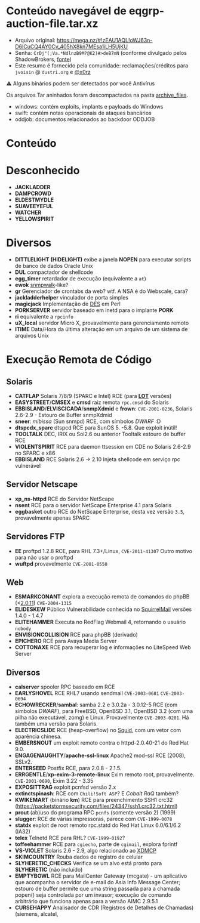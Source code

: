 # Conteúdo navegável de eqgrp-auction-file.tar.xz
- Arquivo original: https://mega.nz/#!zEAU1AQL!oWJ63n-D6lCuCQ4AY0Cv_405hX8kn7MEsa1iLH5UjKU
- Senha: `CrDj"(;Va.*NdlnzB9M?@K2)#>deB7mN` (conforme divulgado pelos ShadowBrokers, [fonte](https://medium.com/@shadowbrokerss/dont-forget-your-base-867d304a94b1))
- Este resumo é fornecido pela comunidade: reclamações/créditos para `jvoisin` @ `dustri.org` e [@x0rz](https://www.twitter.com/x0rz)

⚠️ Alguns binários podem ser detectados por você Antivírus

Os arquivos Tar aninhados foram descompactados na pasta [archive_files](/archive_files).

- windows: contém exploits, implants e payloads do Windows
- swift: contém notas operacionais de ataques bancários
- oddjob: documentos relacionados ao backdoor ODDJOB

# Conteúdo
# Desconhecido
- **JACKLADDER**
- **DAMPCROWD**
- **ELDESTMYDLE**
- **SUAVEEYEFUL**
- **WATCHER**
- **YELLOWSPIRIT**

# Diversos
- **DITTLELIGHT (HIDELIGHT)** exibe a janela **NOPEN** para executar scripts de banco de dados Oracle Unix
- **DUL** compactador de shellcode
- **egg_timer** retardador de execução (equivalente a `at`)
- **ewok** [snmpwalk](http://www.net-snmp.org/docs/man/snmpwalk.html)-like?
- **gr** Gerenciador de crontabs da web? wtf. A NSA é do Webscale, cara?
- **jackladderhelper** vinculador de porta simples
- **magicjack** Implementação de [DES](https://en.wikipedia.org/wiki/Data_Encryption_Standard) em Perl
- **PORKSERVER** servidor baseado em inetd para o implante **PORK**
- **ri** equivalente a `rpcinfo`
- **uX_local** servidor Micro X, provavelmente para gerenciamento remoto
- **ITIME** Data/Hora da última alteração em um arquivo de um sistema de arquivos Unix

# Execução Remota de Código
## Solaris
- **CATFLAP** Solaris 7/8/9 (SPARC e Intel) RCE (para [__LOT__]( https://twitter.com/hackerfantastic/status/850799265723056128 ) versões)
- **EASYSTREET**/**CMSEX** e **cmsd** raiz remota `rpc.cmsd` do Solaris
- **EBBISLAND**/**ELVISCICADA**/**snmpXdmid** e **frown**: `CVE-2001-0236`, Solaris 2.6-2.9 - Estouro de Buffer snmpXdmid
- **sneer**: *mibissa* (Sun snmpd) RCE, com símbolos *DWARF* :D
- **dtspcdx_sparc** dtspcd RCE para SunOS 5. -5.8. Que exploit inútil!
- **TOOLTALK** DEC, IRIX ou Sol2.6 ou anterior Tooltalk estouro de buffer RCE
- **VIOLENTSPIRIT** RCE para daemon ttsession em CDE no Solaris 2.6-2.9 no SPARC e x86
- **EBBISLAND** RCE Solaris 2.6 -> 2.10 Injeta shellcode em serviço rpc vulnerável

## Servidor Netscape
- **xp_ns-httpd** RCE do Servidor NetScape
- **nsent** RCE para o servidor NetScape Enterprise 4.1 para Solaris
- **eggbasket** outro RCE do NetScape Enterprise, desta vez versão `3.5`, provavelmente apenas SPARC

## Servidores FTP
- **EE** proftpd 1.2.8 RCE, para RHL 7.3+/Linux, `CVE-2011-4130`? Outro motivo para não usar o proftpd
- **wuftpd** provavelmente `CVE-2001-0550`

## Web
- **ESMARKCONANT** explora a execução remota de comandos do phpBB (<[2.0.11](https://www.phpbb.com/community/viewtopic.php?t=240636)) `CVE-2004-1315`
- **ELIDESKEW** Público Vulnerabilidade conhecida no [SquirrelMail](https://squirrelmail.org/) versões 1.4.0 - 1.4.7
- **ELITEHAMMER** Executa no RedFlag Webmail 4, retornando o usuário `nobody`
- **ENVISIONCOLLISION** RCE para phpBB (derivado)
- **EPICHERO** RCE para Avaya Media Server
- **COTTONAXE** RCE para recuperar log e informações no LiteSpeed ​​Web Server

## Diversos
- **calserver** spooler RPC baseado em RCE
- **EARLYSHOVEL** RCE RHL7 usando sendmail ` CVE-2003-0681 ` ` CVE-2003-0694 `
- **ECHOWRECKER**/**sambal**: samba 2.2 e 3.0.2a - 3.0.12-5 RCE (com símbolos *DWARF*), para FreeBSD, OpenBSD 3.1, OpenBSD 3.2 (com uma pilha não executável, zomg) e Linux. Provavelmente `CVE-2003-0201`. Há também uma versão para Solaris.
- **ELECTRICSLIDE** RCE (heap-overflow) no [Squid](http://www.squid-cache.org/), com um vetor com aparência chinesa.
- **EMBERSNOUT** um exploit remoto contra o httpd-2.0.40-21 do Red Hat 9.0.
- **ENGAGENAUGHTY**/**apache-ssl-linux** Apache2 mod-ssl RCE (2008), SSLv2.
- **ENTERSEED** Postfix RCE, para 2.0.8 - 2.1.5.
- **ERRGENTLE**/**xp-exim-3-remote-linux** Exim remoto root, provavelmente. `CVE-2001-0690`, Exim 3.22 - 3.35
- **EXPOSITTRAG** ​​exploit pcnfsd versão 2.x
- **extinctspinash**: RCE com `Chili!Soft ASP`? E *Cobalt RaQ* também?
- **KWIKEMART** (binário **km**) RCE para preenchimento SSH1 crc32 (https://packetstormsecurity.com/files/24347/ssh1.crc32.txt.html)
- **prout** (ab)uso do programa RPC `pcnfs` (somente versão 2) (1999)
- **slugger**: RCE de várias impressoras, parece com `CVE-1999-0078`
- **statdx** exploit de root remoto rpc.statd do Red Hat Linux 6.0/6.1/6.2 (IA32)
- **telex** Telnetd RCE para RHL? `CVE-1999-0192`?
- **toffeehammer** RCE para `cgiecho`, parte de `cgimail`, explora fprintf
- **VS-VIOLET** Solaris 2.6 - 2.9, algo relacionado ao [XDMCP](https://en.wikipedia.org/wiki/X_display_manager_(program_type)#X_Display_Manager_Control_Protocol)
- **SKIMCOUNTRY** Rouba dados de registro de celular
- **SLYHERETIC_CHECKS** Verifica se um alvo está pronto para **SLYHERETIC** (não incluído)
- **EMPTYBOWL** RCE para MailCenter Gateway (mcgate) - um aplicativo que acompanha o servidor de e-mail do Asia Info Message Center; estouro de buffer permite que uma string passada para a chamada popen() seja controlada por um invasor; execução de comando arbitrário que funciona apenas para a versão AIMC 2.9.5.1
- **CURSEHAPPY** Analisador de CDR (Registros de Detalhes de Chamadas) (siemens, alcatel,
